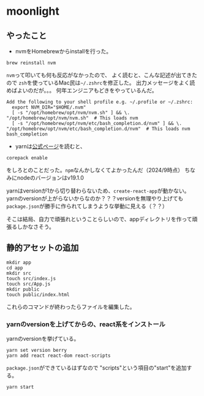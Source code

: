 # moonlight

## やったこと
- nvmをHomebrewからinstallを行った。

```shell
brew reinstall nvm
```

`nvm`って叩いても何も反応がなかったので、
よく読むと、こんな記述が出てきたので
`zsh`を使っているMac民は`~/.zshrc`を修正した。
出力メッセージをよく読めばよいのだが。。。
何年エンジニアもどきをやっているんだ。

```
Add the following to your shell profile e.g. ~/.profile or ~/.zshrc:
  export NVM_DIR="$HOME/.nvm"
  [ -s "/opt/homebrew/opt/nvm/nvm.sh" ] && \. "/opt/homebrew/opt/nvm/nvm.sh"  # This loads nvm
  [ -s "/opt/homebrew/opt/nvm/etc/bash_completion.d/nvm" ] && \. "/opt/homebrew/opt/nvm/etc/bash_completion.d/nvm"  # This loads nvm bash_completion
```

- yarnは[公式ページ](https://yarnpkg.com/getting-started/install)を読むと、

```shell
corepack enable
```

をしろとのことだった。`npm`なんかしなくてよかったんだ（2024/9時点）
ちなみにnodeのバージョンはv19.1.0

yarnはversionが1から切り替わらないため、`create-react-app`が動かない。
yarnのversionが上がらないからなのか？？？versionを無理やり上げても
`package.json`が勝手に作られてしまうような挙動に見える（？？）

そこは結局、自力で頑張れということらしいので、appディレクトリを作って頑張るしかなさそう。

## 静的アセットの追加

```shell
mkdir app
cd app
mkdir src
touch src/index.js
touch src/App.js
mkdir public
touch public/index.html
```
これらのコマンドが終わったらファイルを編集した。

### yarnのversionを上げてからの、react系をインストール

yarnのversionを挙げている。

```shell
yarn set version berry
yarn add react react-dom react-scripts
```

`package.json`ができているはずなので
"scripts"という項目の"start"を追加する。

```shell
yarn start
```
